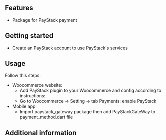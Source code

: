 ## Features

 - Package for PayStack payment

## Getting started

 - Create an PayStack account to use PayStack's services

## Usage
 Follow this steps:
 - Woocommerce website:
    + Add PayStack plugin to your Woocommerce and config according to instructions:
    + Go to Woocommerce -> Setting -> tab Payments: enable PayStack
 - Mobile app:
    + Import paystack_gateway package then add PayStackGateWay to payment_method.dart file
## Additional information
